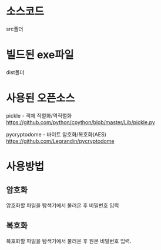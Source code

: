 # 소스코드
 src폴더

# 빌드된 exe파일
 dist폴더
 
# 사용된 오픈소스

pickle - 객체 직렬화/역직렬화   https://github.com/python/cpython/blob/master/Lib/pickle.py

pycryptodome - 바이트 암호화/복호화(AES) https://github.com/Legrandin/pycryptodome


# 사용방법

## 암호화
 암호화할  파일을  탐색기에서  불러온  후  비밀번호  입력

## 복호화

 복호화할  파일을  탐색기에서 불러온  후  원본  비밀번호  입력.
 

